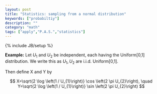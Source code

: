 ```yaml
---
layout: post
title: "Statistics: sampling from a normal distribution"
keywords: ["probabiltiy"]
description: ""
category: "math"
tags: ["apply","P.A.S.","statistics"]
---
```

{% include JB/setup %}


**Example:** Let $U_1$ and $U_2$ be independent, each having the Uniform\[0,1\]
distribution. We write this as $U_1, U_2$ are i.i.d. Uniform\[0,1\]. 

Then define X and Y by

$$
X=\sqrt{2 \log \left(1 / U_{1}\right)} \cos \left(2 \pi U_{2}\right), \quad
Y=\sqrt{2 \log \left(1 / U_{1}\right)} \sin \left(2 \pi U_{2}\right)
$$



